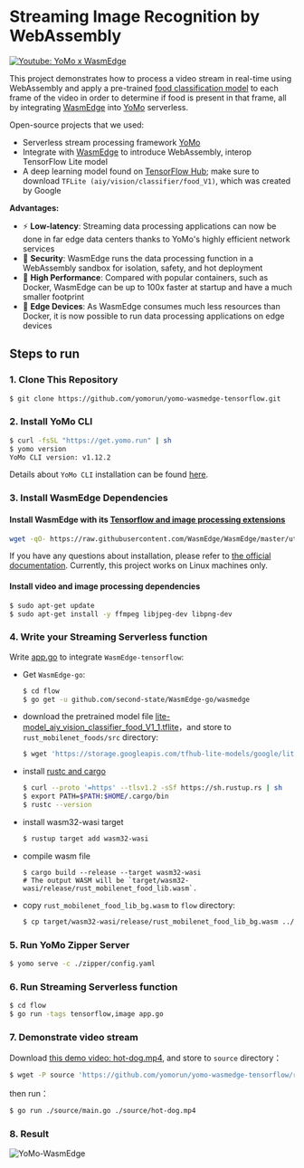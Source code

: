 # Streaming Image Recognition by WebAssembly

[![Youtube: YoMo x WasmEdge](youtube.png)](https://youtu.be/E0ltsn6cLIU)

This project demonstrates how to process a video stream in real-time using
WebAssembly and apply a pre-trained
[food classification model](https://tfhub.dev/google/lite-model/aiy/vision/classifier/food_V1/1)
to each frame of the video in order to determine if food is present in that
frame, all by integrating [WasmEdge](https://github.com/WasmEdge/WasmEdge) into
[YoMo](https://github.com/yomorun/yomo) serverless.

Open-source projects that we used:

- Serverless stream processing framework [YoMo](https://github.com/yomorun/yomo)
- Integrate with [WasmEdge](https://github.com/WasmEdge/WasmEdge) to introduce
  WebAssembly, interop TensorFlow Lite model
- A deep learning model found on
  [TensorFlow Hub](https://tfhub.dev/google/lite-model/aiy/vision/classifier/food_V1/1);
  make sure to download `TFLite (aiy/vision/classifier/food_V1)`, which was
  created by Google

**Advantages:**

- ⚡️ **Low-latency**: Streaming data processing applications can now be done in
  far edge data centers thanks to YoMo's highly efficient network services
- 🔐 **Security**: WasmEdge runs the data processing function in a WebAssembly
  sandbox for isolation, safety, and hot deployment
- 🚀 **High Performance**: Compared with popular containers, such as Docker,
  WasmEdge can be up to 100x faster at startup and have a much smaller footprint
- 🎯 **Edge Devices**: As WasmEdge consumes much less resources than Docker, it
  is now possible to run data processing applications on edge devices

## Steps to run

### 1. Clone This Repository

```bash
$ git clone https://github.com/yomorun/yomo-wasmedge-tensorflow.git
```

### 2. Install YoMo CLI

```bash
$ curl -fsSL "https://get.yomo.run" | sh
$ yomo version
YoMo CLI version: v1.12.2
```

Details about `YoMo CLI` installation can be found
[here](https://github.com/yomorun/yomo).

### 3. Install WasmEdge Dependencies

#### Install WasmEdge with its [Tensorflow and image processing extensions](https://www.secondstate.io/articles/wasi-tensorflow/)

```bash
wget -qO- https://raw.githubusercontent.com/WasmEdge/WasmEdge/master/utils/install.sh | bash -s -- -e all -p /usr/local
```

If you have any questions about installation, please refer to
[the official documentation](https://github.com/WasmEdge/WasmEdge/blob/master/docs/install.md).
Currently, this project works on Linux machines only.

#### Install video and image processing dependencies

```bash
$ sudo apt-get update
$ sudo apt-get install -y ffmpeg libjpeg-dev libpng-dev
```

### 4. Write your Streaming Serverless function

Write
[app.go](https://github.com/yomorun/yomo-wasmedge-tensorflow/blob/main/flow/app.go)
to integrate `WasmEdge-tensorflow`:

- Get `WasmEdge-go`:

  ```bash
  $ cd flow
  $ go get -u github.com/second-state/WasmEdge-go/wasmedge
  ```

- download the pretrained model file
  [lite-model_aiy_vision_classifier_food_V1_1.tflite](https://storage.googleapis.com/tfhub-lite-models/google/lite-model/aiy/vision/classifier/food_V1/1.tflite)，and
  store to `rust_mobilenet_foods/src` directory:

  ```bash
  $ wget 'https://storage.googleapis.com/tfhub-lite-models/google/lite-model/aiy/vision/classifier/food_V1/1.tflite' -O ./rust_mobilenet_food/src/lite-model_aiy_vision_classifier_food_V1_1.tflite
  ```

- install [rustc and cargo](https://www.rust-lang.org/tools/install)

  ```bash
  $ curl --proto '=https' --tlsv1.2 -sSf https://sh.rustup.rs | sh
  $ export PATH=$PATH:$HOME/.cargo/bin
  $ rustc --version
  ```

- install wasm32-wasi target

  ```bash
  $ rustup target add wasm32-wasi
  ```

- compile wasm file

  ```
  $ cargo build --release --target wasm32-wasi
  # The output WASM will be `target/wasm32-wasi/release/rust_mobilenet_food_lib.wasm`.
  ```

- copy `rust_mobilenet_food_lib_bg.wasm` to `flow` directory:

  ```bash
  $ cp target/wasm32-wasi/release/rust_mobilenet_food_lib_bg.wasm ../
  ```

### 5. Run YoMo Zipper Server

```bash
$ yomo serve -c ./zipper/config.yaml
```

### 6. Run Streaming Serverless function

```bash
$ cd flow
$ go run -tags tensorflow,image app.go
```

### 7. Demonstrate video stream

Download
[this demo video: hot-dog.mp4](https://github.com/yomorun/yomo-wasmedge-tensorflow/releases/download/v0.2.0/hot-dog.mp4),
and store to `source` directory：

```bash
$ wget -P source 'https://github.com/yomorun/yomo-wasmedge-tensorflow/releases/download/v0.2.0/hot-dog.mp4'
```

then run：

```bash
$ go run ./source/main.go ./source/hot-dog.mp4
```

### 8. Result

![YoMo-WasmEdge](result.png)
